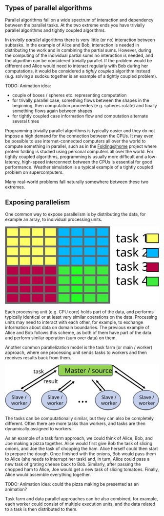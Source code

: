 <!-- Title: Parallel programming concepts -->

<!-- Short description:

In this article we briefly introduce some key concepts related to parallel
programming.

-->

## Types of parallel algorithms

Parallel algorithms fall on a wide spectrum of interaction and dependency
between the parallel tasks. At the two extreme ends you have trivially
parallel algorithms and tightly coupled algorithms.

In *trivially parallel* algorithms there is very little (or no)
interaction between subtasks. In the example of Alice and Bob,
interaction is needed in distributing the work and in combining the
partial sums. However, during the computing of the individual partial
sums no interaction is needed, and the algorithm can be considered
trivially parallel. If the problem would be different and Alice would
need to interact regularly with Bob during her computations, it would
be considered a *tighly coupled* algorithm instead (e.g. solving a
sudoku together is an example of a tightly coupled problem).

TODO: Animation idea:
  - couple of boxes / spheres etc. representing computation
  - for trivally parallel case, something flows between the shapes
    in the beginning, then computation proceedes (e.g. spheres rotate)
    and finally something flows again between shapes
  - for tightly coupled case information flow and computation
    alternate several times

Programming trivially parallel algorithms is typically easier and
they do not impose a high demand for the connection between the CPUs.
It may even be possible to use internet-connected computers all over
the world to compute something in parallel, such as in the
[Folding@home](https://foldingathome.org/) project where protein
folding is studied using personal computers all over the world.
For tightly coupled algorithms, programming is usually more difficult
and a low-latency, high-speed interconnect between the CPUs is essential
for good performance. Weather simulation is a typical example of a tightly
coupled problem on supercomputers.

Many real-world problems fall naturally somewhere between these two
extremes.

## Exposing parallelism

One common way to expose parallelism is by distributing the data, for example
an array, to individual processing units.

![Data parallelism](images/data-parallel.svg)

Each processing unit (e.g. CPU core) holds part of the data, and performs
typically identical or at least very similar operations on the data. Processing
units may need to interact with each other, for example, to exchange information
about data on domain boundaries. The previous example of Alice and Bob
follows this scheme, as both of them have part of the data and perform
similar operation (sum over data) on them.

Another common parallelization model is the task farm (or main / worker)
approach, where one processing unit sends tasks to workers and then
receives results back from them.

![Task farm](images/task-farm.svg)

The tasks can be computationally similar, but they can also be
completely different. Often there are more tasks than workers, and tasks are
then dynamically assigned to workers.

As an example of a task farm approach, we could think of Alice, Bob, and Joe
making a pizza together. Alice would first give Bob the task of slicing
onions, and Joe the task of chopping the ham. Alice herself could then start
to prepare the dough. Once finished with the onions, Bob would pass them to
Alice (she needs to interrupt her task) and, in turn, Alice could pass a new
task of grating cheese back to Bob. Similarly, after passing the chopped ham
to Alice, Joe would get a new task of slicing tomatoes. Finally, Alice would
assemble everything together.

TODO: Animation idea: could the pizza making be presented as an animation?

Task farm and data parallel approaches can be also combined, for example,
each worker could consist of multiple execution units, and the data related
to a task is then distributed to them.
